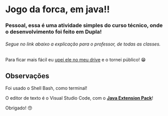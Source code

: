 # **Jogo da forca, em java!!**

### Pessoal, essa é uma atividade simples do curso técnico, onde o desenvolvimento foi feito em Dupla!
###### Segue no link abaixo a explicação para o professor, de todas as classes.

  Para ficar mais fácil eu [upei ele no meu drive](https://drive.google.com/file/d/1-7dXfm0_QTFXhGdmVVif68nw7-kILrmx/view?usp=sharing) e o tornei público! :grin:


## **Observações**

  Foi usado o Shell Bash, como terminal!

  O editor de texto é o Visual Studio Code, com o **[Java Extension Pack](https://marketplace.visualstudio.com/items?itemName=vscjava.vscode-java-pack)**!

Obrigado! :kissing_smiling_eyes:
